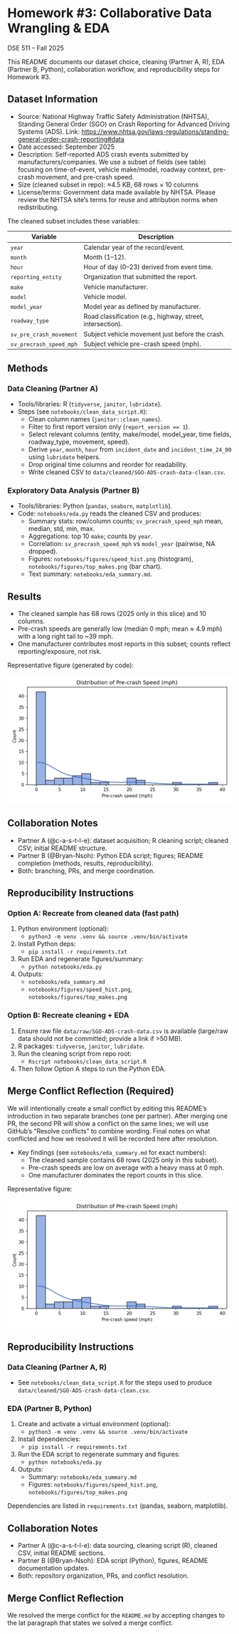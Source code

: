 # Homework #3: Collaborative Data Wrangling & EDA

DSE 511 – Fall 2025

This README documents our dataset choice, cleaning (Partner A, R), EDA (Partner B, Python), collaboration workflow, and reproducibility steps for Homework #3.

## Dataset Information
- Source: National Highway Traffic Safety Administration (NHTSA), Standing General Order (SGO) on Crash Reporting for Advanced Driving Systems (ADS). Link: https://www.nhtsa.gov/laws-regulations/standing-general-order-crash-reporting#data
- Date accessed: September 2025
- Description: Self-reported ADS crash events submitted by manufacturers/companies. We use a subset of fields (see table) focusing on time-of-event, vehicle make/model, roadway context, pre-crash movement, and pre-crash speed.
- Size (cleaned subset in repo): ≈4.5 KB, 68 rows × 10 columns
- License/terms: Government data made available by NHTSA. Please review the NHTSA site’s terms for reuse and attribution norms when redistributing.

The cleaned subset includes these variables:

| Variable | Description |
|---|---|
| `year` | Calendar year of the record/event. |
| `month` | Month (1–12). |
| `hour` | Hour of day (0–23) derived from event time. |
| `reporting_entity` | Organization that submitted the report. |
| `make` | Vehicle manufacturer. |
| `model` | Vehicle model. |
| `model_year` | Model year as defined by manufacturer. |
| `roadway_type` | Road classification (e.g., highway, street, intersection). |
| `sv_pre_crash_movement` | Subject vehicle movement just before the crash. |
| `sv_precrash_speed_mph` | Subject vehicle pre-crash speed (mph). |

## Methods

### Data Cleaning (Partner A)
- Tools/libraries: R (`tidyverse`, `janitor`, `lubridate`).
- Steps (see `notebooks/clean_data_script.R`):
  - Clean column names (`janitor::clean_names`).
  - Filter to first report version only (`report_version == 1`).
  - Select relevant columns (entity, make/model, model_year, time fields, roadway_type, movement, speed).
  - Derive `year`, `month`, `hour` from `incident_date` and `incident_time_24_00` using `lubridate` helpers.
  - Drop original time columns and reorder for readability.
  - Write cleaned CSV to `data/cleaned/SGO-ADS-crash-data-clean.csv`.

### Exploratory Data Analysis (Partner B)
- Tools/libraries: Python (`pandas`, `seaborn`, `matplotlib`).
- Code: `notebooks/eda.py` reads the cleaned CSV and produces:
  - Summary stats: row/column counts; `sv_precrash_speed_mph` mean, median, std, min, max.
  - Aggregations: top 10 `make`; counts by `year`.
  - Correlation: `sv_precrash_speed_mph` vs `model_year` (pairwise, NA dropped).
  - Figures: `notebooks/figures/speed_hist.png` (histogram), `notebooks/figures/top_makes.png` (bar chart).
  - Text summary: `notebooks/eda_summary.md`.

## Results
- The cleaned sample has 68 rows (2025 only in this slice) and 10 columns.
- Pre-crash speeds are generally low (median 0 mph; mean ≈ 4.9 mph) with a long right tail to ~39 mph.
- One manufacturer contributes most reports in this subset; counts reflect reporting/exposure, not risk.

Representative figure (generated by code):

![Speed Histogram](notebooks/figures/speed_hist.png)

## Collaboration Notes
- Partner A (@c-a-s-t-l-e): dataset acquisition; R cleaning script; cleaned CSV; initial README structure.
- Partner B (@Bryan-Nsoh): Python EDA script; figures; README completion (methods, results, reproducibility).
- Both: branching, PRs, and merge coordination.

## Reproducibility Instructions

### Option A: Recreate from cleaned data (fast path)
1) Python environment (optional):
   - `python3 -m venv .venv && source .venv/bin/activate`
2) Install Python deps:
   - `pip install -r requirements.txt`
3) Run EDA and regenerate figures/summary:
   - `python notebooks/eda.py`
4) Outputs:
   - `notebooks/eda_summary.md`
   - `notebooks/figures/speed_hist.png`, `notebooks/figures/top_makes.png`

### Option B: Recreate cleaning + EDA
1) Ensure raw file `data/raw/SGO-ADS-crash-data.csv` is available (large/raw data should not be committed; provide a link if >50 MB).
2) R packages: `tidyverse`, `janitor`, `lubridate`.
3) Run the cleaning script from repo root:
   - `Rscript notebooks/clean_data_script.R`
4) Then follow Option A steps to run the Python EDA.

## Merge Conflict Reflection (Required)
We will intentionally create a small conflict by editing this README’s introduction in two separate branches (one per partner). After merging one PR, the second PR will show a conflict on the same lines; we will use GitHub’s “Resolve conflicts” to combine wording. Final notes on what conflicted and how we resolved it will be recorded here after resolution.

- Key findings (see `notebooks/eda_summary.md` for exact numbers):
  - The cleaned sample contains 68 rows (2025 only in this subset).
  - Pre-crash speeds are low on average with a heavy mass at 0 mph.
  - One manufacturer dominates the report counts in this slice.

Representative figure:

![Speed Histogram](notebooks/figures/speed_hist.png)

## Reproducibility Instructions

### Data Cleaning (Partner A, R)
- See `notebooks/clean_data_script.R` for the steps used to produce `data/cleaned/SGO-ADS-crash-data-clean.csv`.

### EDA (Partner B, Python)
1) Create and activate a virtual environment (optional):
   - `python3 -m venv .venv && source .venv/bin/activate`
2) Install dependencies:
   - `pip install -r requirements.txt`
3) Run the EDA script to regenerate summary and figures:
   - `python notebooks/eda.py`
4) Outputs:
   - Summary: `notebooks/eda_summary.md`
   - Figures: `notebooks/figures/speed_hist.png`, `notebooks/figures/top_makes.png`

Dependencies are listed in `requirements.txt` (pandas, seaborn, matplotlib).

## Collaboration Notes

- Partner A (@c-a-s-t-l-e): data sourcing, cleaning script (R), cleaned CSV, initial README sections.
- Partner B (@Bryan-Nsoh): EDA script (Python), figures, README documentation updates.
- Both: repository organization, PRs, and conflict resolution.

## Merge Conflict Reflection

We resolved the merge conflict for the `README.md` by accepting changes to the lat paragraph that states we solved a merge conflict.
